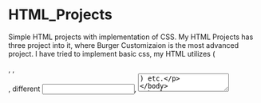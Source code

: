 # HTML_Projects
Simple HTML projects with implementation of CSS.
My HTML Projects has three project into it, where Burger Customizaion is the most advanced project. 
I have tried to implement basic css, my HTML utilizes (<form>, <label>, <section>, different <input types>, <textarea>) etc.
